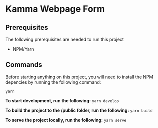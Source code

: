 # Kamma Webpage Form

## Prerequisites

The following prerequisites are needed to run this project

- NPM/Yarn

## Commands

Before starting anything on this project, you will need to install the NPM depencies by running the following command:

`yarn`

**To start development, run the following:**
`yarn develop`

**To build the project to the /public folder, run the following:**
`yarn build`

**To serve the project locally, run the following:**
`yarn serve`
